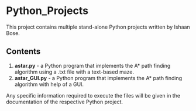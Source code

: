 # Python_Projects
This project contains multiple stand-alone Python projects written by Ishaan Bose.

## Contents
1. **astar.py** - a Python program that implements the A* path finding algorithm using a .txt file with a text-based maze.
2. **astar_GUI.py** - a Python program that implements the A* path finding algorithm with help of a GUI.

Any specific information required to execute the files will be given in the documentation of the respective Python project.
